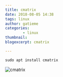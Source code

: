 ```yaml
---
title: cmatrix
date: 2018-08-05 14:38
tags: linux
author: gatieme
categories:
        - linux
thumbnail:
blogexcerpt: cmatrix

---
```



```c
sudo apt install cmatrix
```

![cmatrix](images/2018/08/002-cmatrix.jpg)

